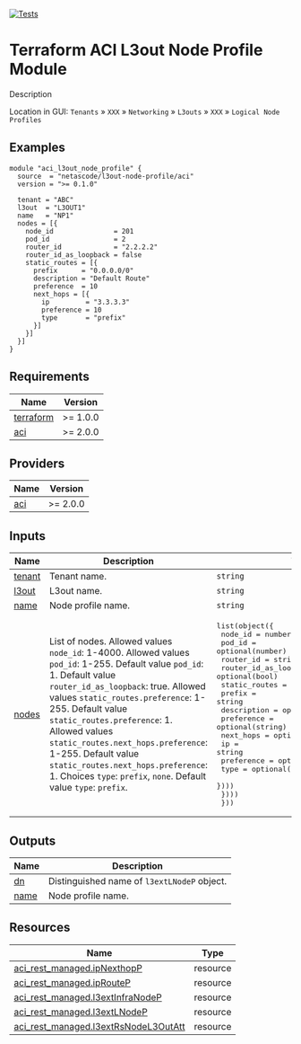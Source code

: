 <!-- BEGIN_TF_DOCS -->
[![Tests](https://github.com/netascode/terraform-aci-l3out-node-profile/actions/workflows/test.yml/badge.svg)](https://github.com/netascode/terraform-aci-l3out-node-profile/actions/workflows/test.yml)

# Terraform ACI L3out Node Profile Module

Description

Location in GUI:
`Tenants` » `XXX` » `Networking` » `L3outs` » `XXX` » `Logical Node Profiles`

## Examples

```hcl
module "aci_l3out_node_profile" {
  source  = "netascode/l3out-node-profile/aci"
  version = ">= 0.1.0"

  tenant = "ABC"
  l3out  = "L3OUT1"
  name   = "NP1"
  nodes = [{
    node_id               = 201
    pod_id                = 2
    router_id             = "2.2.2.2"
    router_id_as_loopback = false
    static_routes = [{
      prefix      = "0.0.0.0/0"
      description = "Default Route"
      preference  = 10
      next_hops = [{
        ip         = "3.3.3.3"
        preference = 10
        type       = "prefix"
      }]
    }]
  }]
}
```

## Requirements

| Name | Version |
|------|---------|
| <a name="requirement_terraform"></a> [terraform](#requirement\_terraform) | >= 1.0.0 |
| <a name="requirement_aci"></a> [aci](#requirement\_aci) | >= 2.0.0 |

## Providers

| Name | Version |
|------|---------|
| <a name="provider_aci"></a> [aci](#provider\_aci) | >= 2.0.0 |

## Inputs

| Name | Description | Type | Default | Required |
|------|-------------|------|---------|:--------:|
| <a name="input_tenant"></a> [tenant](#input\_tenant) | Tenant name. | `string` | n/a | yes |
| <a name="input_l3out"></a> [l3out](#input\_l3out) | L3out name. | `string` | n/a | yes |
| <a name="input_name"></a> [name](#input\_name) | Node profile name. | `string` | n/a | yes |
| <a name="input_nodes"></a> [nodes](#input\_nodes) | List of nodes. Allowed values `node_id`: 1-4000. Allowed values `pod_id`: 1-255. Default value `pod_id`: 1. Default value `router_id_as_loopback`: true. Allowed values `static_routes.preference`: 1-255. Default value `static_routes.preference`: 1. Allowed values `static_routes.next_hops.preference`: 1-255. Default value `static_routes.next_hops.preference`: 1. Choices `type`: `prefix`, `none`. Default value `type`: `prefix`. | <pre>list(object({<br>    node_id               = number<br>    pod_id                = optional(number)<br>    router_id             = string<br>    router_id_as_loopback = optional(bool)<br>    static_routes = optional(list(object({<br>      prefix      = string<br>      description = optional(string)<br>      preference  = optional(string)<br>      next_hops = optional(list(object({<br>        ip         = string<br>        preference = optional(number)<br>        type       = optional(string)<br>      })))<br>    })))<br>  }))</pre> | `[]` | no |

## Outputs

| Name | Description |
|------|-------------|
| <a name="output_dn"></a> [dn](#output\_dn) | Distinguished name of `l3extLNodeP` object. |
| <a name="output_name"></a> [name](#output\_name) | Node profile name. |

## Resources

| Name | Type |
|------|------|
| [aci_rest_managed.ipNexthopP](https://registry.terraform.io/providers/CiscoDevNet/aci/latest/docs/resources/rest_managed) | resource |
| [aci_rest_managed.ipRouteP](https://registry.terraform.io/providers/CiscoDevNet/aci/latest/docs/resources/rest_managed) | resource |
| [aci_rest_managed.l3extInfraNodeP](https://registry.terraform.io/providers/CiscoDevNet/aci/latest/docs/resources/rest_managed) | resource |
| [aci_rest_managed.l3extLNodeP](https://registry.terraform.io/providers/CiscoDevNet/aci/latest/docs/resources/rest_managed) | resource |
| [aci_rest_managed.l3extRsNodeL3OutAtt](https://registry.terraform.io/providers/CiscoDevNet/aci/latest/docs/resources/rest_managed) | resource |
<!-- END_TF_DOCS -->